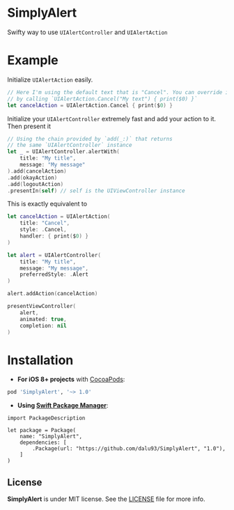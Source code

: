 # SimplyAlert

Swifty way to use `UIAlertController` and `UIAlertAction`

# Example

Initialize `UIAlertAction` easily.

```swift
// Here I'm using the default text that is "Cancel". You can override it
// by calling `UIAlertAction.Cancel("My text") { print($0) }`
let cancelAction = UIAlertAction.Cancel { print($0) }
```

Initialize your `UIAlertController` extremely fast and add your action to it. Then present it

```swift
// Using the chain provided by `add(_:)` that returns 
// the same `UIAlertController` instance
let _ = UIAlertController.alertWith(
    title: "My title",
    message: "My message"
).add(cancelAction)
.add(okayAction)
.add(logoutAction)
.presentIn(self) // self is the UIViewController instance
```

This is exactly equivalent to

```swift
let cancelAction = UIAlertAction(
    title: "Cancel",
    style: .Cancel,
    handler: { print($0) }
)

let alert = UIAlertController(
    title: "My title",
    message: "My message",
    preferredStyle: .Alert
)

alert.addAction(cancelAction)

presentViewController(
    alert,
    animated: true,
    completion: nil
)
```
# Installation

- **For iOS 8+ projects** with [CocoaPods](https://cocoapods.org):

```ruby
pod 'SimplyAlert', '~> 1.0'
```

- **Using [Swift Package Manager](https://swift.org/package-manager)**:


```
import PackageDescription

let package = Package(
    name: "SimplyAlert",
    dependencies: [
        .Package(url: "https://github.com/dalu93/SimplyAlert", "1.0"),
    ]
)
```

License
-------

**SimplyAlert** is under MIT license. See the [LICENSE](LICENSE) file for more info.
